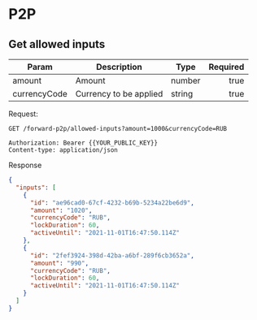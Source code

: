 # P2P

## Get allowed inputs

| Param        | Description            | Type   | Required |
| ------------ | ---------------------- | ------ | -------: |
| amount       | Amount                 | number |     true |
| currencyCode | Currency to be applied | string |     true |

Request:

```http
GET /forward-p2p/allowed-inputs?amount=1000&currencyCode=RUB

Authorization: Bearer {{YOUR_PUBLIC_KEY}}
Content-type: application/json
```

Response

```json
{
  "inputs": [
    {
      "id": "ae96cad0-67cf-4232-b69b-5234a22be6d9",
      "amount": "1020",
      "currencyCode": "RUB",
      "lockDuration": 60,
      "activeUntil": "2021-11-01T16:47:50.114Z"
    },
    {
      "id": "2fef3924-398d-42ba-a6bf-289f6cb3652a",
      "amount": "990",
      "currencyCode": "RUB",
      "lockDuration": 60,
      "activeUntil": "2021-11-01T16:47:50.114Z"
    }
  ]
}
```
